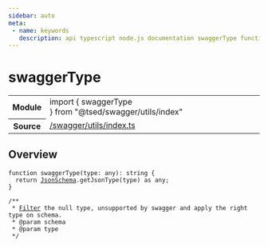 ```yaml
---
sidebar: auto
meta:
 - name: keywords
   description: api typescript node.js documentation swaggerType function
---
```

# swaggerType <Badge text="Function" type="function"/>
<!-- Summary -->
<section class="symbol-info"><table class="is-full-width"><tbody><tr><th>Module</th><td><div class="lang-typescript"><span class="token keyword">import</span> { swaggerType }&nbsp;<span class="token keyword">from</span>&nbsp;<span class="token string">"@tsed/swagger/utils/index"</span></div></td></tr><tr><th>Source</th><td><a href="https://github.com/Romakita/ts-express-decorators/blob/v4.30.1/src//swagger/utils/index.ts#L0-L0">/swagger/utils/index.ts</a></td></tr></tbody></table></section>

<!-- Overview -->
## Overview


<pre><code class="typescript-lang ">function <span class="token function">swaggerType</span><span class="token punctuation">(</span>type<span class="token punctuation">:</span> <span class="token keyword">any</span><span class="token punctuation">)</span><span class="token punctuation">:</span> <span class="token keyword">string</span> <span class="token punctuation">{</span>
  return <a href="/api/common/jsonschema/class/JsonSchema.html"><span class="token">JsonSchema</span></a>.<span class="token function">getJsonType</span><span class="token punctuation">(</span>type<span class="token punctuation">)</span> <span class="token keyword">as</span> <span class="token keyword">any</span><span class="token punctuation">;</span>
<span class="token punctuation">}</span>

/**
 * <a href="/api/common/filters/decorators/Filter.html"><span class="token">Filter</span></a> the null type<span class="token punctuation">,</span> unsupported by swagger and apply the right type on schema.
 * @param schema
 * @param type
 */</code></pre>